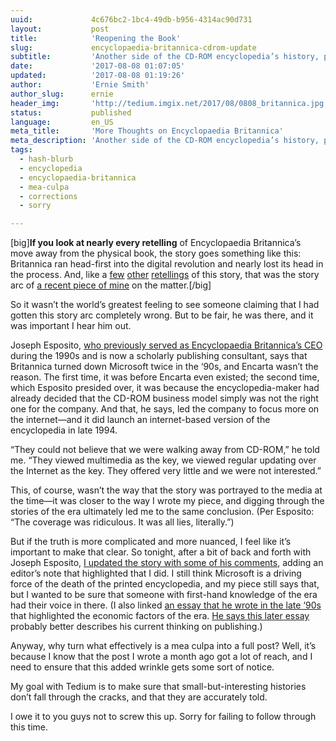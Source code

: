 ```yaml
---
uuid:             4c676bc2-1bc4-49db-b956-4314ac90d731
layout:           post
title:            'Reopening the Book'
slug:             encyclopaedia-britannica-cdrom-update
subtitle:         'Another side of the CD-ROM encyclopedia’s history, particularly where Encyclopaedia Britannica is concerned, and a bit of a mea culpa on my end of things.'
date:             '2017-08-08 01:07:05'
updated:          '2017-08-08 01:19:26'
author:           'Ernie Smith'
author_slug:      ernie
header_img:       'http://tedium.imgix.net/2017/08/0808_britannica.jpg'
status:           published
language:         en_US
meta_title:       'More Thoughts on Encyclopaedia Britannica'
meta_description: 'Another side of the CD-ROM encyclopedia’s history, particularly where Encyclopaedia Britannica is concerned, and a bit of a mea culpa on my end of things.'
tags:
  - hash-blurb
  - encyclopedia
  - encyclopaedia-britannica
  - mea-culpa
  - corrections
  - sorry

---
```


[big]**If you look at nearly every retelling** of Encyclopaedia Britannica’s move away from the physical book, the story goes something like this: Britannica ran head-first into the digital revolution and nearly lost its head in the process. And, like a [few](http://capitalismmagazine.com/2000/12/how-encyclopedia-britannica-was-blown-to-bits/) [other](https://www.wired.com/2012/03/wikipedia-didnt-kill-brittanica-windows-did/) [retellings](https://hbr.org/product/crisis-at-encyclopaedia-britannica/an/KEL251-PDF-ENG) of this story, that was the story arc of [a recent piece of mine](http://tedium.co/2017/07/13/who-killed-the-encyclopedia/) on the matter.[/big]

So it wasn’t the world’s greatest feeling to see someone claiming that I had gotten this story arc completely wrong. But to be fair, he was there, and it was important I hear him out.

Joseph Esposito, [who previously served as Encyclopaedia Britannica’s CEO](https://scholarlykitchen.sspnet.org/author/jesposito/) during the 1990s and is now a scholarly publishing consultant, says that Britannica turned down Microsoft twice in the ‘90s, and Encarta wasn’t the reason. The first time, it was before Encarta even existed; the second time, which Esposito presided over, it was because the encyclopedia-maker had already decided that the CD-ROM business model simply was not the right one for the company. And that, he says, led the company to focus more on the internet—and it did launch an internet-based version of the encyclopedia in late 1994.

“They could not believe that we were walking away from CD-ROM,” he told me. “They viewed multimedia as the key, we viewed regular updating over the Internet as the key. They offered very little and we were not interested.”

This, of course, wasn’t the way that the story was portrayed to the media at the time—it was closer to the way I wrote my piece, and digging through the stories of the era ultimately led me to the same conclusion. (Per Esposito: “The coverage was ridiculous. It was all lies, literally.”)

But if the truth is more complicated and more nuanced, I feel like it’s important to make that clear. So tonight, after a bit of back and forth with Joseph Esposito, [I updated the story with some of his comments](http://tedium.co/2017/07/13/who-killed-the-encyclopedia/), adding an editor’s note that highlighted that I did. I still think Microsoft is a driving force of the death of the printed encyclopedia, and my piece still says that, but I wanted to be sure that someone with first-hand knowledge of the era had their voice in there. (I also linked [an essay that he wrote in the late ‘90s](https://books.google.com/books?id=sDTitglU9BoC&pg=PA129) that highlighted the economic factors of the era. [He says this later essay](http://firstmonday.org/ojs/index.php/fm/article/view/1038) probably better describes his current thinking on publishing.)

Anyway, why turn what effectively is a mea culpa into a full post? Well, it’s because I know that the post I wrote a month ago got a lot of reach, and I need to ensure that this added wrinkle gets some sort of notice.

My goal with Tedium is to make sure that small-but-interesting histories don’t fall through the cracks, and that they are accurately told.

I owe it to you guys not to screw this up. Sorry for failing to follow through this time.
